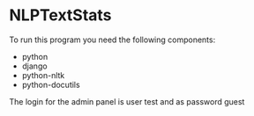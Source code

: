 NLPTextStats
============

To run this program you need the following components:

- python
- django
- python-nltk
- python-docutils

The login for the admin panel is user test and as password guest

